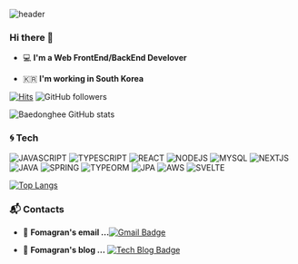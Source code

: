![header](https://capsule-render.vercel.app/api?type=waving&color=random&height=300&section=header&text=Baedonghee%20Profile&fontSize=90&animation=fadeIn&fontAlignY=38&fontColor=ffffff)

### Hi there 👋   

 - 💻   **I'm a Web FrontEnd/BackEnd Develover**    

 - 🇰🇷  **I'm working in South Korea**

[![Hits](https://hits.seeyoufarm.com/api/count/incr/badge.svg?url=https%3A%2F%2Fgithub.com%2FBaedonghee%2Fhit-counter&count_bg=%2379C83D&title_bg=%23555555&icon=&icon_color=%23E7E7E7&title=hits&edge_flat=false)](https://hits.seeyoufarm.com) ![GitHub followers](https://img.shields.io/github/followers/Baedonghee?style=social)

![Baedonghee GitHub stats](https://github-readme-stats.vercel.app/api?username=Baedonghee&show_icons=true&theme=radical)

### :cyclone: Tech
![JAVASCRIPT](https://img.shields.io/badge/JAVASCRIPT-%E2%98%85%E2%98%85%E2%98%85%E2%98%85%E2%98%86-0696D7?style=plastic&logo=Javascript&logoColor=white) ![TYPESCRIPT](https://img.shields.io/badge/TYPESCRIPT-%E2%98%85%E2%98%85%E2%98%85%E2%98%86%E2%98%86-3DDC84?style=plastic&logo=Typescript&logoColor=white)  ![REACT](https://img.shields.io/badge/REACT-%E2%98%85%E2%98%85%E2%98%85%E2%98%85%E2%98%86-690a55?style=plastic&logo=React&logoColor=white) ![NODEJS](https://img.shields.io/badge/NODE-%E2%98%85%E2%98%85%E2%98%85%E2%98%85%E2%98%86-690a55?style=plastic&logo=Nodejs&logoColor=white) ![MYSQL](https://img.shields.io/badge/MYSQL-%E2%98%85%E2%98%85%E2%98%85%E2%98%86%E2%98%86-89cff0?style=plastic&logo=Mysql&logoColor=white) ![NEXTJS](https://img.shields.io/badge/NEXTJS-%E2%98%85%E2%98%85%E2%98%85%E2%98%85%E2%98%86-edbddd?style=plastic&logo=Nextjs&logoColor=white) ![JAVA](https://img.shields.io/badge/JAVA-%E2%98%85%E2%98%85%E2%98%86%E2%98%86%E2%98%86-b8e9de?style=plastic&logo=Java&logoColor=white) ![SPRING](https://img.shields.io/badge/SPRING-%E2%98%85%E2%98%85%E2%98%86%E2%98%86%E2%98%86-f2fbf9?style=plastic&logo=Spring&logoColor=white) ![TYPEORM](https://img.shields.io/badge/TYPEORM-%E2%98%85%E2%98%85%E2%98%85%E2%98%86%E2%98%86-d9cee3?style=plastic&logo=Typeorm&logoColor=white) ![JPA](https://img.shields.io/badge/JPA-%E2%98%85%E2%98%85%E2%98%85%E2%98%86%E2%98%86-d9cee3?style=plastic&logo=jpa&logoColor=white) ![AWS](https://img.shields.io/badge/AWS-%E2%98%85%E2%98%85%E2%98%85%E2%98%86%E2%98%86-a6a67a?style=plastic&logo=Aws&logoColor=white) ![SVELTE](https://img.shields.io/badge/SVELTE-%E2%98%85%E2%98%85%E2%98%85%E2%98%85%E2%98%86-0696D7?style=plastic&logo=Svelte&logoColor=white)

[![Top Langs](https://github-readme-stats.vercel.app/api/top-langs/?username=Baedonghee)](https://github.com/anuraghazra/github-readme-stats)

### :mailbox_with_mail: Contacts
- 📮  **Fomagran's email ...**[![Gmail Badge](https://img.shields.io/badge/Gmail-d14836?style=flat-square&logo=Gmail&logoColor=white&link=mailto:appleehdgml@gmail.com)](mailto:appleehdgml@gmail.com)  

- 📒  **Fomagran's blog ...** [![Tech Blog Badge](http://img.shields.io/badge/-Tech%20blog-black?style=flat-square&logo=blogger&logoColor=white&link=https://www.notion.so/donghee89/1246d24478f648a0838effd7f655d8b5)](https://www.notion.so/donghee89/1246d24478f648a0838effd7f655d8b5)
